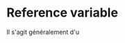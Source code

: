 # Reference variable
Il s'agit généralement d'u
<!--stackedit_data:
eyJoaXN0b3J5IjpbNjQzMDY0NjAxXX0=
-->